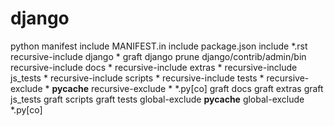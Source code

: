 # django
python manifest
include MANIFEST.in
include package.json
include *.rst
recursive-include django *
graft django
prune django/contrib/admin/bin
recursive-include docs *
recursive-include extras *
recursive-include js_tests *
recursive-include scripts *
recursive-include tests *
recursive-exclude * __pycache__
recursive-exclude * *.py[co]
graft docs
graft extras
graft js_tests
graft scripts
graft tests
global-exclude __pycache__
global-exclude *.py[co]
